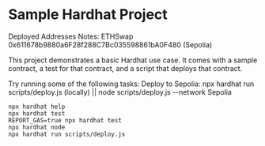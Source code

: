 # Sample Hardhat Project
Deployed Addresses Notes:  ETHSwap 0x611678b9880a6F28f288C7Bc035598861bA0F480 (Sepolia)


This project demonstrates a basic Hardhat use case. It comes with a sample contract, a test for that contract, and a script that deploys that contract.

Try running some of the following tasks:
Deploy to Sepolia: npx hardhat run scripts/deploy.js (locally) || node scripts/deploy.js --network Sepolia

```shell
npx hardhat help
npx hardhat test
REPORT_GAS=true npx hardhat test
npx hardhat node
npx hardhat run scripts/deploy.js
```
